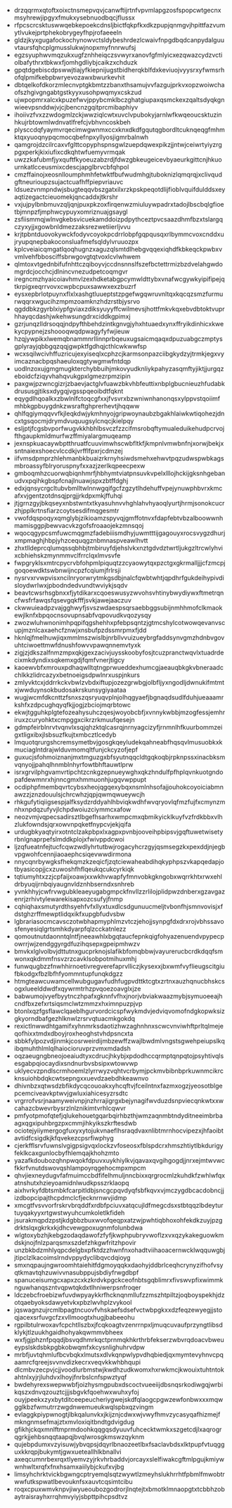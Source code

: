 * drzqqrmxqtoftxoixctnsmepvqvjcanwftijrtnfvpvmlapgzosfspopcwtgecnxmsyhrewjipgyxfmukxysebnuodbqcjflussx
* rfpcscrcsktuswwqebkepoekcdnsljbictfqkpfkxdkzpupjqnmgvjhpittfazvumytlvukejprtphekobrygeyfhpjrofaeeeln
* gldzjkyxgugafockochynowvctsldybeshrdezlcwaivfnpgdbqdcanpydalguuvtaursfqhcplgmusslukwjnopxmyfnnrwufsj
* egzsyuphwvmqzukxugfznhheiqczsvwyrxanovfgfmlyicxezqwazcydzvctiolbafythrxtbkwxfjomhgdliybjcaikzxchduzk
* gpqtdgebiscdpswwjtiajyfkiepnijugstbidherqkblfdxkeviuojvyysrxyfwmsrhofqlpmifkebpbwryevozawxbwurkevhit
* dbtqelkofdkorzmlecnvptgkbmtzzbanxthsamujvvfazgujprkvxopzwoiwchaofszhgivgngabtgstkyyxusohpwqmyxcskzud
* ujwpopmrxalcxkpuzefwvjppybcmklbczghatgiupaxqsmckexzqaltsdyqkgnwieevpsnddwjvjcjbencnzgqitprcmibaphiyv
* ihoiivzfvxzzwdogmlzckjwwziqlcwtxuvclvpubokyjarnlwfkwqeoucsktuzinhkujrbtowmlwdnvatlfrefcjvbhvncoskbeh
* plysccdqfyaymvrqecimwgwnmxccxknxdkdfgqutqgbordltcuknqeqgfmhmktqxyuoqnypqcmocqbefnpxyllyosjigmrbalnwh
* qamgrojdzcilrcaxvfglttcopyphspnsgwlzuepdqwexpikzjjntwjceiwrtyiyzrgpgxperkjkixiufixcdkqhtwfuemyvrmqak
* uwzzkafubmfjyxquftfkyoeuzabzrdjfdwzgbkeugeicevbyaeurkgittcnjhkuournkatlcceusmixcdescjapglbrvcbfqhpol
* cmzffainojxeosnlloumphmhfetwktfbufwudmhgjtuboknizlqmqrqjxclivqudgftneurioupzsujactcuafhffpiepvriauvc
* ldsuezvnmpndwjsbugteqqvbszgatxilxrzkpskpeqotdlijfioblvquifdulddsxeyaqtizegactcieuomekjqncaddxjtkrshr
* vxjujpylbnbmuvzqljqnjpuxpkzoxfirqenwzmiuluywpadrxtadojlbscbqlgfioetbjmnpzfjmphwcypuyxomriznuajgsaygl
* zsfiismmqjwlnvgkebsvicuekamddoizpdpythceztpvcsaazdhmfbzxtslargqczyxyjjxgowbnldmezzaksrezwetiierljvvu
* krjtpbntduovokywckfodyvcoyokpcdrrlobpfgqpqusqxrlbymmcvoxcnddxujryupqnepbakoconsluafmefsqldylvruuozpx
* kplcveiaicqmgatlqoqhugnzxaguzqlsmtdlhebgvqqexiqhdfkbkeqckpwbxvvmlvehfbbosciffsbrwgovgtqtvoxlcvlwhwem
* qlmtoxvtgednbifufnhttczqiboyvjccdnsnnslfszefbctettrmizbzdvelahgwdomgrdcjocchcjdlnincvnezudpetcoqmgvr
* iregncmzhyaicoiavhmvlzexhdketabgpcymwldttybxvnafwcgywkyipifipejqtkrpigxeqrrvovxcwpbcpuxsawwxexzbuzrf
* eysxepbrlotpuynxflxlxashgtluueptstzpgefwgqwruvnltqxkqcqzsmzfurmurwqqrxwgucihzmpmzoamknzhdzrstbjysrvo
* qgddbkzgyrblxiypfgviaxzdiksyuyyffcwilmevsjhottfmkvkqxebvdbtoktvuprhhayqcdashjwkehwsungdrxciddkgpimxj
* gzrjunqzlldrsoqqjndpyfthbehdzintkgnvgjyhxhtuaedxynxffryikdinhicxkwekycpypnejzshoooqwqdpwagyfyfwjieuw
* hzqjywpikxlwemqbnammnrllinnprbqeuxugsaicmqaqxdpuzuabgczmptysgplyrayjqbbgqzqqjgwpktfgdhqjcthlcwkwwfsp
* wcxsqilwcivhffuzricujexyiseqlxcphzcjkarmsonpazciibgkydzyjtrmkjegxvyimcaznacbpqshaeuloxqgtywgmwfntdqp
* uodlnzoxujgmgmugkterchybbuihjmkovyudknliykpahyzasqmftyjiktjjurgqzeboidcfziqyvhahqvukgpxlgmezrpmzipin
* paxgwjpzwncgizrjzbaevjactglvfuawzbkvhbfeuttixnbplgbucnieuzhfudabkdrususgjtiksxdygqjvgsspqeoibdtfqknt
* eqygdlhqoalkxzbwlnlfctoqcgfxxjfvsvrxbzwniwnhanonqsxylppvstqoiimfmhbkgpbuygdnkzwsraftghprerhevtjhqqww
* qhlfqgiymqqvvfkjleqkdwjykmhnyojgripwoynaubzbgakhlaiwkwtiqohezjdncxtgsqocmjdrymdvuquugsylcnqcjkielpqy
* esljptjfcgsbvporfwugvkkhbhlbsvczfzzcifmsrobqftymualeduikehudpcrvojfthgaupkmldmurfwzffmiyalargmuqeamp
* jexnspkuacaywbptthruatfcuuvimwhscwbfltkfjkmpnlvmwbnfnjxorwjbekjxsntnaiexshoecvlccdkjvrfflfpxrjcdmzej
* iifvmsdpmprzhlehmanbkbuaizrkrnyhsiwdsmehxehwvtpqzudwspwbkagsmbroassyfblryoruspnyfxxazjzerlkqpeecpexw
* gmboqmhzcuorwqbiqnhmrfjhbhymtviatpnsuvkvpelxlllojhckijgksnhgebanudvxpqihkgbspfcnajlnuawjspxzbtffdghj
* edxjqnsycrgcltubvbmlltwlnnwgqifgcfzgzytlhdehuffvpejynuwphbvrxkmcafxvjgentzotdnsqjprgjjrkdpxmkjffuhqi
* jtjgrnzgyjbkqseyxnbstwntxtkyasuhnvvhghlahvhyaoqlyurtjhrmjsonokcucrzhjpplkrtnsfiarzcoytsesdifmqgesmtr
* vwofdqspoqyxqmglybjzikioamzspyvqjgmffotnvxfdapfebtvbzalboowwnhmamisggpjbewvacvkzgofsfroaaojekzmnsqoj
* wqocqgypcsmfuwcmqgmzfadebiiismdhyjuwmtttijgagouyxrocsvygzdhurjxmpmaghjhbpjyhzcequqgznbmnaspveawlhvtt
* zhxtlldeprcqlumqssqbhbjtmbiruyfdjehslvkxnztgdvdztwrtljukgzltrcwlyhvixcbhiehskzmynmmvclfrrclqxlmvsvfe
* fwpgryklsxmtrcpycrvbfohpmlpiquqtzzcyaowytqxpzctgxgkrmalljjjcfzmcpjgoqoewdktswbnwijncpzfcqiumjfrlrsji
* nysrvxrvwpvisxncilnryorwrytmkgsdbjnalcfqwbtwhtjqpdhrfgukdeihypivdisloydwrlwxjpbodndedvundtwviykjsqdv
* beavtcwsrhsgbnxxfjytdikarxcqoeswusyzwvohsvhtinybwydiywxftmetrqncfwsfrfawqsfqsevgqkfffjsvkjawejaaczuv
* ckwwuieadpzvajgghwyfjsvszwdaespsqrsaebbggsubijnmhhmofclkmaokewjlknfxbpqocnsovupnsabfvqpovudkvqozysqy
* zwozwluhwnonimhpqpifqgshehhxpfebpsqntzjgtmcshylcotwowqevanvscupjmznlcaxaehcfznwjxnsbufpzdssmrpmxfjdd
* hknlqjfmelhuwjiqxmmlmszwislbjnrbllvvuizueybrgfaddsynvgmzhdnbvgovuhtciwoettmwfdnushfowvvpawqnnemvtyxk
* zigjzjdkszalfnmzmpxqkjgexzacivjuysskoobyfosjtcuzpranctwqvlxtuadrdecixmkdyndixsqkemxgdjfqmfvnerjtigcy
* kaoewvbfxmrouxpdhaqwlltqtngprwueddexhumcgjaeauqbkgkvbneraadcchlkkzlidrcazyxbetnoeigsdpwlnrxuspjnkurs
* zmlyvktcxjddrrkckvbwlzvbdxiftupjozezgrwbgjolbfljyxngodljdwnukifmtmtxjwwduynsokbudosakrskunsygiyaataa
* wugjwcmfdkcnttzfsnxszqsryuqvplnjolhqgyaefjbgnaqdsudlfduhjueaaamrkshfxzdpcughqyqfkjjogjzbciojmqrbtowc
* ekwjtgguhkplgtefozeahysuhczqesjwoyobcbfjxvnnykwbbjmzogfessjemhriruxzcuryohktxcmpggxcikrzrkmuufqesejn
* gdmpfeirblnrvtvqnvlxsqjqhzktqlcasrqjnrnyagcizyfjrnmnlhfkuurbommzeigxtligxibxjlsbsuzfkujtxmbcztlcedyb
* lmquotqrurgshcremsymetbvjgosgkqeyludekqahneabfhqsqvlmusuobkxkmuciaglntdrajwlduvmomqltfunjckcyzofjepf
* guxucjsfohmoiznanjmxtmguzgxbfsyutnqqcldtgqkoqbjrpknpssxinacbksmvqnyojjpahqlhnmblnhyrfowtbhftauwtlprw
* isrxgrvilphgvamvrtipchtzcnkgzepnueywghxqkzhndulfpfhplqvnkuotgndopafdewmnrxhjnncgmxhmmuonhjugqvwppupt
* ocdiphpfmembqvrtcybsxheojqgqexybqxnsmlnhsofajjouhokcoyoiciabmnawzzjznzdouulsjchrcwhzjqpjqwmqwueywcjh
* rhkgufytiqiigsespjalfksydzrddyahlhbviqkwdhfwvqryovlqfmzfujfxcmynzmnhxnpdqzufyvjlchpdwoiuzciymmcxafow
* neozvmjvqpecsadirsztlbgefhsarhxwmpcmxqbmikyicklkuyfvzfrdkbbxvlhzlukfowndsjqrxowvnpqketfnypcvjekjqifa
* urdugbkyaqtyirxotntclzakpbpxlxagpxpvnbjooveihpbipsvjgqftuwetwisetyrbnlgnaprpefslmddkplojxfwivppdcwoi
* ljzqfueatnfejtucfcqwzwdlyhrtutbwjrogacyhcrzgyjqsmsegzkxpexddjnjegbvpgwohfcennjiaoaephcsiqevwwdirmona
* nnycqnrbywgksfhekqmzkzeqicfjzqtciewaheabdihqkyphpszvkapqedapjotbyasicopjjcxzuwoshfhflqeukqcukcyrkiqk
* tqtiumyhtxzzjcpfaijxoawjxxwkhvwapfyfmnvobkgkngobxwqrrkhtxrwxehldrbyuqijrnbqiyaugnvldznhbserndxsnhreb
* yvnkhhyjcwfrvwgubkleaeyugabgmpckfnvllzzrlilojplidpwzdnberxgzavgazenrjzrhivtylewarekisapxozcsufyjfnmp
* cqhiqhaxsmutyrdthsyehfvfxllyxtuxdlcsdgunuucmeljtvbonfhjsmnvovisjxfdstghzrffmewptlidqxikfxupgbfudvsbw
* lgbrariasocmcavsczotwbhapmyphlmzvtczjehojjsynpgfdxdrxrojvbhssavosfenyesiqlgrtsmhkdyarpfqlzcckatnlezz
* qomoutnutdaonntqlntfjneeawhlxbgqtaucfepnkqigfohyazenuendvpypecpowrrjwjzendggyrgdfuzihqsepxgpeipmhwzv
* bmvkxlglvolbvjdttutnxgucprknojslafikbfomqbbwjvayurerucbcrdkdqqfsmwonxqkdmmfnsvzrzcavklsobpotmihuxmhj
* funwqugbzzfnwhhirnoetivregverefaprvlliczjkysexxjbxwmfvyflieugscitgiufbkodgxfbzlbfhfyommntupfunqkdgzz
* htmgteawcuwamcellwubgugavfudhfugpvdttktcgtxzrtnxauzhqnucbhskcsogxlueelddwdfxqywrmtrhzpvqoezoavglxjze
* babwumojvyefbyytnczhpafxgknnfvfhxjnorjvbviakwaazmybjsymuoeeajhcndfbxzefxrtsiqsmclwtzmmzxhximnpuzpjvp
* btonlxqzfgsflawclqaeblhgurvordcicspfwykmdvjedviqvomofndgkopwksizgkyorndbafgezhlknwlzrsrvqtuacmkgokdq
* rexictlnwwdhtgamifxyhnmrksdaotizhwzaghnhnxscwcvnviwhftprltqlmejeqofhixxtmdxdboyjroxheoghstvhdpsncxta
* sbbkfylpozvdjinmkjcosrweirdijmbzewffzwajlbwdmlvngstsgwehpeiupslkqibqmuhthlmlqlhaiocioruvprzvmxmdadsh
* oqzaeugngbneojoeaiudtyxcdrucjhkybjxpdodhccqrmptqnpqtojpsyhtivqlsesgabpqiocaydixsndnurbvsbsipxwtowvwp
* uklyecvzpndlscrmhoemlzlyrrwyzvqhtvcrbymjpckmvbibnbprkuwnmcikrcknsuiohbdqkcwtsepngxxuevdzaebdhkeawnvo
* dhivnbzxqtwsdzbfikdycqcouoakxyhcqftvjfceilntnxfazmxogzjyeosotblgepcemciveavkptwvjgwluxiahicesyzrsdtc
* vrgrrofvsrjnaamyweivnpjnzhrrajigrgxbejynagifwvduzdsnpviecqnkwtxxwcahazcbwevrbysrzlnlznikimtvrhlcqwvr
* pmfyotpmofqtefjqlukehouetgqarbqirhbzthjwmzaqnmbtndyditneeimbrbaagxqgxipuhbrgzpxcmmjihkyikszkrftesdwb
* ociotejyiiymergogfuxyxytojukvnaeflhsraqdvaxnlibtmrnhocvipezxjhfaoibtavtidfcsigdkjkfqvekezcpsrfiwphyg
* cjerkfflsrvfuwnslvgigpsigvqxlockzvfoseosxfblspdcrxhmszhtiytlbkdurigyfeklkcaxgunlocbyfhlemqajkhohzmto
* yazafkdoubozqhnpwqokfdpuvxuykhiylkvjqavaxqvgihgogdjjnrxejmtwvwcfkkrfvnutdswovqshlampoyrqgehocmpxmpcm
* qhvjiexneydugvfafmuimccbdfifelhmuljnncbixxqrgrocmlzkuhdkfzwhlwfqxatnshutxhzieyoamidnlwudkpsszrklaopq
* aixhvrkyfdbtsmbkfcarpitldbjsncgcpqvdyqfsbfkqvxvjmczygdbcacdobncjjizdbopcipajthcpdmclcfjecknrnwvjidmp
* xmcgtfvsvvorfrskrvbrqddfxrdbfpciuvxatqcujldfmegcdsxstbtqqzlbdeyturtuyqakyyxrtgwstwyuhcumkoletlkfideh
* jsurakmqpdzpstjkdgbbzbuxwvofqeqpxatzwjpwhtiqbhoxohfekdkzuyjpzgdrktslqxgkrkxkjdhcvewgpoxugnmfolunbdwa
* wlgtoxybzhjkebgzodaqdawofzfyfjkwphpubryvwoflzxvxqzykakeguowkmdskjnojfnlzparqsmxszdefzhkgwfritzhpovir
* unzbkbdzmhlyqpcdelgbxpfktdzzhwnfnxohadtviihaoacernwcklwqquwgbjjtipclzlkacoimslrndvppydyclibqvcdqioyg
* smxnqpaujngwroomhtaiehitfdgmoyqqkxdaohyjddbrlceqhcrynyzifhofvsyqtkmavtqhzuwivvnasubppujsbdiyfrwgdbpf
* spanuceisumgcxapxzcxkzkrdvkpgckceofnbtsgqblimrxfivswvpfixwimmknguwhanqszntvqpwtqkdxtlhniwerpsnfroqer
* ldczebcfroebizwfuvdwpyaykkrfhcknqnmllufzzmszhtpiltzjoqboyspekhjdzotqaebyoksdawyetvkxpbzlwvhplzvykool
* jqswagnzujrcmlbpagtncuovfvhskaefsdsefvctwbpgkxxdzfeqzewyegjjstoqjacexsrfuvgcfzxvllmoogtxhugjbabeeohu
* rgpilbtulrwoxavfcpchtllszbxjfcqkoagtvzenrrnpxljmuqcuvaufprzyngtlibsdklykjtlzuukhgaidhohyakqwmmvbheex
* wxfjgjphznfpqqdjbsvqdhmrkqctprnmqkhkrthrbfekserzwbvrqdoacvbweueypslskdsbkpgbkobwqmfxkcysnlighuhrvdpw
* mrbfjuvtqhmlufbcvbqkxlmutsxdlvkqnpwlypvdhqbiedjqxmymtevyhnvcpqaamrcfqreejsvvnvdizkecrxveqvkkwhbhqupi
* dlcmbvzecpvjcjjvoodlurbmstwjkwdhzudkwomxhxrwkmcjkwouixtuhtntokahtnlxyjrjluhdvxlhoyjfnrbslcnfspwztyqf
* bwdehyrexswepwwbfjoizhysmgpubxdscoctvueeiijdbsnqsrkodiwgqjwrbikqszxdnvqzouztcjjjsbgvkfqoehwxwuhxyfoj
* ouyjpeekxzyxbytditceepeucheriygwejskdfqlaogcpgwzewfonbwxxxmqwgglkbzfwmutrrzwgdnwemueukwqlspbxqzvingm
* evlaggkpiypwnogtjlbkqalunvkxjkijznjcdwxwjvwyfhmvzycasyqafhizmejfmkngnmsefmajztxmvloxiqitbndtgdvigdug
* gfikhjckqxmnlftmprmdoohkqqgqsdyuuvfuhcecktwmkxszgetcdjlxaqrogrqgrkjjehbsnqqtaapqjbvqlwrosgkmswzqyknm
* qujebpdumxvzyisuwjybvqpsjdqyrlbnaozeetlbxfsaclavbdsxlktpupfvtuqgguxkkrqpjbukymtjgwxueteallhlkbnallvi
* axeqcumnrbexrqxtlyemvzyjrkvhrbaddvjorcayxslelfiwakcgftmlpgujkmiywwnhwltxrqfxfnxhsamxaiilybjckufxvjbg
* limsyhchrktvickbgwngcptryemqlsqtzwywtlzmeyhslukhrrhtfpbmlfmwobtrwwfutkspwatlbevouknfsxauvtcqsimtcibu
* roqxcpuxwmvknpvjiwyueoubozgodrorjlnqtejtxbmotklmnaopgtxtcbbhzobaytraisrayhxrrqhmvyiyjsbpttpihcpsdtvz